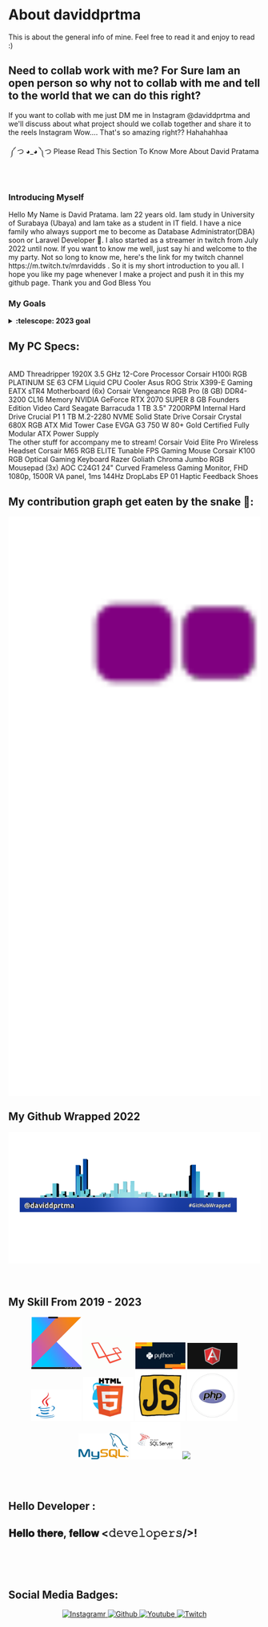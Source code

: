 # About daviddprtma
This is about the general info of mine. Feel free to read it and enjoy to read :)

## Need to collab work with me? For Sure Iam an open person so why not to collab with me and tell to the world that we can do this right? 
If you want to collab with me just DM me in Instagram @daviddprtma and we'll discuss about what project should we collab together and share it to the reels Instagram
Wow.... That's so amazing right?? Hahahahhaa

<div align="center">
༼ つ ◕_◕ ༽つ  Please Read This Section To Know More About David Pratama 
</div>

<br>
<br>

### Introducing Myself
<p align="center"> 
  <p>Hello My Name is David Pratama. Iam 22 years old. Iam study in University of Surabaya (Ubaya) and Iam take as a student in 
    IT field. I have a nice family who always support me to become as Database Administrator(DBA) soon or Laravel Developer 🏅. 
I also started as a streamer in twitch from  July 2022 until now.
If you want to know me well, just say hi and welcome to the my party.
Not so long to know me, here's the link for my twitch channel https://m.twitch.tv/mrdavidds .
So it is my short introduction to you all. I hope you like my page whenever I make a project and push it in this my github page. Thank you and God Bless You</p>
</p>

### My Goals
<details>
  <summary><b>:telescope: 2023 goal</b></summary>
  ✨✨ I <i>want</i> in 2023 to focus my career on Database Administrator(DBA) or become as a Fullstack Laravel Developer:). But It is not easy to do that. I should be take more course on DBA by get a pass examination from Udemy,Coursera, and etc certification for DBA. I hope this my dream become true. Amen<br><br>
</details>

## My PC Specs:
<br>
AMD Threadripper 1920X 3.5 GHz 12-Core Processor
Corsair H100i RGB PLATINUM SE 63 CFM Liquid CPU Cooler
Asus ROG Strix X399-E Gaming EATX sTR4 Motherboard
(6x) Corsair Vengeance RGB Pro (8 GB) DDR4-3200 CL16 Memory
NVIDIA GeForce RTX 2070 SUPER 8 GB Founders Edition Video Card
Seagate Barracuda 1 TB 3.5" 7200RPM Internal Hard Drive
Crucial P1 1 TB M.2-2280 NVME Solid State Drive
Corsair Crystal 680X RGB ATX Mid Tower Case
EVGA G3 750 W 80+ Gold Certified Fully Modular ATX Power Supply
<br>
The other stuff for accompany me to stream!
Corsair Void Elite Pro Wireless Headset
Corsair M65 RGB ELITE Tunable FPS Gaming Mouse
Corsair K100 RGB Optical Gaming Keyboard
Razer Goliath Chroma Jumbo RGB Mousepad
(3x) AOC C24G1 24" Curved Frameless Gaming Monitor, FHD 1080p, 1500R VA panel, 1ms 144Hz
DropLabs EP 01 Haptic Feedback Shoes
    
## My contribution graph get eaten by the snake 🐍:
<img align='center' src='https://github.com/mayankchaudhary26/mayankchaudhary26/blob/output/github-contribution-grid-snake.gif' width='900"'>

## My Github Wrapped 2022 
<img align='center' src='githubwrapped2022.png' width='900"'>

<br>
<br> 
<br>

## My Skill From 2019 - 2023
<p align="center">
  <img src="https://github.com/daviddprtma/about-daviddprtma/blob/main/kotlin.gif" width="100">
  <img src=https://github.com/daviddprtma/about-daviddprtma/blob/main/laravel.gif width="100">
  <img src="https://github.com/daviddprtma/about-daviddprtma/blob/main/python.gif" width="100">
  <img src="https://github.com/daviddprtma/about-daviddprtma/blob/main/angular.gif" width="100">
  <img src="https://github.com/daviddprtma/about-daviddprtma/blob/main/java.gif" width="100">
  <img src="https://github.com/daviddprtma/about-daviddprtma/blob/main/html.gif" width="100">
  <img src="https://github.com/daviddprtma/about-daviddprtma/blob/main/javascript.gif" width="100">
  <img src="https://github.com/daviddprtma/about-daviddprtma/blob/main/php.gif" width="100">
  <img src="https://github.com/daviddprtma/about-daviddprtma/blob/main/mysql.png" width="100">
  <img src="https://github.com/daviddprtma/about-daviddprtma/blob/main/sql-server.png" width="100">
  <img src="https://github.com/daviddprtma/about-daviddprtma/blob/main/flutter.gif" width="100">
</p>
<br>
<br>     

## Hello Developer :
<div align="left">
<h2> 𝐇𝐞𝐥𝐥𝐨 𝐭𝐡𝐞𝐫𝐞, 𝐟𝐞𝐥𝐥𝐨𝐰 <𝚍𝚎𝚟𝚎𝚕𝚘𝚙𝚎𝚛𝚜/>!  </h2>
</div>
<br>
<br>
<br> 

## Social Media Badges:

<p align="center">
  <a href="https://www.instagram.com/daviddprtma/" target="_blank">
    <img src="https://upload.wikimedia.org/wikipedia/commons/thumb/e/e7/Instagram_logo_2016.svg/1200px-Instagram_logo_2016.svg.png" alt="Instagramr" width="100"/>
  </a>
  <a href="https://github.com/daviddprtma" target="_blank">
    <img src="https://play-lh.googleusercontent.com/PCpXdqvUWfCW1mXhH1Y_98yBpgsWxuTSTofy3NGMo9yBTATDyzVkqU580bfSln50bFU" alt="Github" width="100"/>
  </a>
  <a href="https://www.youtube.com/channel/UCEuU1ssY4yxuBJw8V6nBfEA" target="_blank">
    <img src="https://yt3.ggpht.com/584JjRp5QMuKbyduM_2k5RlXFqHJtQ0qLIPZpwbUjMJmgzZngHcam5JMuZQxyzGMV5ljwJRl0Q=s900-c-k-c0x00ffffff-no-rj" alt="Youtube" width="100"/>
  </a>
  <a href="https://www.twitch.tv/mrdavid2812" target="_blank">
    <img src="https://play-lh.googleusercontent.com/If1MsuVtHYaDOiLZiCK82yIRSrBnPLnh11W60UnVyQWGsXKPNyALoJjDg_jAyXZNuw" alt="Twitch" width="100"/>
  </a>
</p>
<br> 
<br>
<br> 
